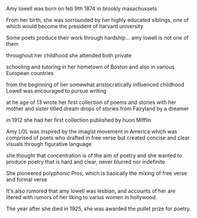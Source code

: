 Amy lowell was born on feb 9th 1874 in brookly masachussets

From her birth, she was sorrounded by her highly educated siblings, one of which would become the president of harvard university

Some poets produce their work through hardship... amy lowell is not one of them

throughout her childhood she attended both private


schooling and tutoring in her hometown of Boston and also in various European countries 

from the beginning of her somewhat aristocratically influenced childhood Lowell was encouraged to pursue writing 


at he age of 13 wrote her first collection of poems and stories with her mother and sister titled dream drops of stories from Fairyland by a dreamer 

in 1912 she had her first collection published by huon Mifflin

Amy LOL was inspired by the imagist movement in America which was comprised of poets who drafted in free verse but created concise and clear visuals through figurative language 

she thought that concentration is of the aim of poetry and she wanted to produce poetry that is hard and clear, never blurred nor indefinite

She pioneered polyphonic Pros, which is basically the mixing of free verse and formal verse

It's also rumored that amy lowell was lesbian, and accounts of her are litered with rumors of her liking to varius women in hollywood.

The year after she died in 1925, she was awarded the pullet prize for poetry.

